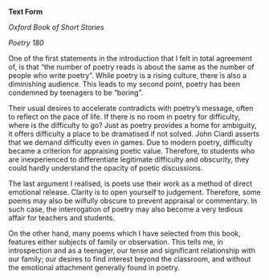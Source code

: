 **Text Form**

*Oxford Book of Short Stories*

*Poetry 180*

One of the first statements in the introduction that I felt in total agreement of, is  that “the number of poetry reads is about the same as the number of people who write poetry”. While poetry is a rising culture, there is also a diminishing audience. This leads to my second point, poetry has been condemned by teenagers to be “boring”. 

Their usual desires to accelerate contradicts with poetry’s message, often to reflect on the pace of life. If there is no room in poetry for difficulty, where is the difficulty to go? Just as poetry provides a home for ambiguity, it offers difficulty a place to be dramatised if not solved. John Ciardi asserts that we demand difficulty even in games. Due to modern poetry, difficulty became a criterion for appraising poetic value. Therefore, to students who are inexperienced to differentiate legitimate difficulty and obscurity, they could hardly understand the opacity of poetic discussions. 

The last argument I realised, is poets use their work as a method of direct emotional release. Clarity is to open yourself to judgement. Therefore, some poems may also be wilfully obscure to prevent appraisal or commentary. In such case, the interrogation of poetry may also become a very tedious affair for teachers and students. 

On the other hand, many poems which I have selected from this book, features either subjects of family or observation. This tells me, in introspection and as a teenager, our tense and significant relationship with our family; our desires to find interest beyond the classroom, and without the emotional attachment generally found in poetry. 


